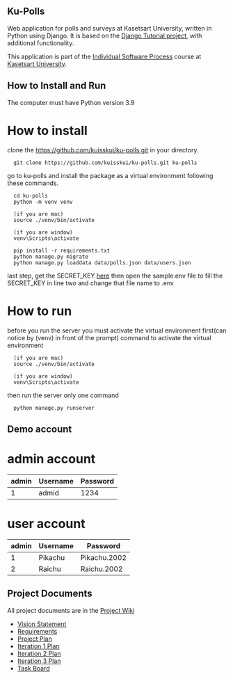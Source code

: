## Ku-Polls
Web application for polls and surveys at Kasetsart University, written in Python using Django. It is based on the [Django Tutorial project][django-tutorial], with additional functionality.


This application is part of the [Individual Software Process](https://cpske.github.io/ISP) course at [Kasetsart University](https://ku.ac.th).

## How to Install and Run
The computer must have Python version 3.9

# How to install
clone the https://github.com/kuisskui/ku-polls.git in your directory.
```
  git clone https://github.com/kuisskui/ku-polls.git ku-polls
```
go to ku-polls and install the package as a virtual environment following these commands.
```
  cd ku-polls
  python -m venv venv
  
  (if you are mac)
  source ./venv/bin/activate
  
  (if you are window)
  venv\Scripts\activate
  
  pip install -r requirements.txt
  python manage.py migrate
  python manage.py loaddata data/polls.json data/users.json
```
last step, get the SECRET_KEY [here](https://djecrety.ir/) then open the sample.env file to fill the SECRET_KEY in line two and change that file name to .env

# How to run
before you run the server you must activate the virtual environment first(can notice by (venv) in front of the prompt)
command to activate the virtual environment
```
  (if you are mac)
  source ./venv/bin/activate
  
  (if you are window)
  venv\Scripts\activate
```
then run the server only one command
```
  python manage.py runserver
```
## Demo account

# admin account
|admin|Username|Password|
|-----|--------|--------|
|1|admid|1234|

# user account
|admin|Username|Password|
|-----|--------|--------|
|1    |Pikachu |Pikachu.2002|
|2    |Raichu  |Raichu.2002|

## Project Documents

All project documents are in the [Project Wiki](../../wiki/Home)

- [Vision Statement](../../wiki/Vision%20Statement)
- [Requirements](../../wiki/Requirements)
- [Project Plan](../../wiki/Development%20Plan)
- [Iteration 1 Plan](../../wiki/Iteration%201%20Plan)
- [Iteration 2 Plan](../../wiki/Iteration%202%20Plan)
- [Iteration 3 Plan](../../wiki/Iteration%203%20Plan)
- [Task Board](https://github.com/users/kuisskui/projects/3/views/2?layout=board)

[django-tutorial]: https://docs.djangoproject.com/en/4.1/intro/tutorial01/

